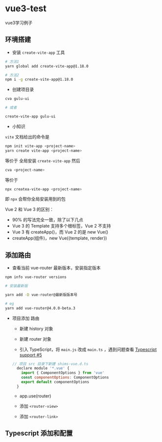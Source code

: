 # vue3-test

vue3学习例子

## 环境搭建

- 安装 `create-vite-app` 工具

```bash
# 方法1
yarn global add create-vite-app@1.18.0

# 方法2
npm i -g create-vite-app@1.18.0
```
- 创建项目录

```bash
cva gulu-ui

# 或者

create-vite-app gulu-ui
```

- 小知识

`vite` 文档给出的命令是

```bash
npm init vite-app <project-name>
yarn create vite-app <project-name>
```
等价于
全局安装 `create-vite-app` 然后

```bash
cva <project-name>
```

等价于
```bash
npx createa-vite-app <project-name>
```

即 `npx` 会帮你全局安装用到的包

Vue 2 和 Vue 3 的区别：

- 90% 的写法完全一致，除了以下几点
- Vue 3 的 Template 支持多个根标签，Vue 2 不支持
- Vue 3 有 createApp()，而 Vue 2 的是 new Vue()
- createApp(组件)，new Vue({template, render})


## 添加路由

- 查看当前 vue-router 最新版本，安装指定版本

```bash
npm info vue-router versions

# 安装最新版

yarn add -D vue-router@最新版版本号

# eg
yarn add vue-router@4.0.0-beta.3
```

- 项目添加 路由

  - 新建 history 对象

  - 新建 router 对象

  - 引入 TypeScript，将 `main.js` 改成 `main.ts` ，遇到问题查看 [Typescript support #5](https://github.com/vuejs/vue-next-webpack-preview/issues/5)
  
  ```js
  // 项目 src 目录下新建 shims-vue.d.ts
    declare module '*.vue' {
      import { ComponentOptions } from 'vue'
      const componentOptions: ComponentOptions
      export default componentOptions
    }
  ```

  - app.use(router)

  - 添加 `<router-view>`

  - 添加 `<router-link>`


## Typescript 添加和配置
